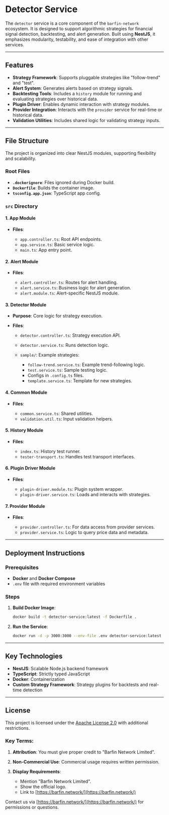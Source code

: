 # Detector Service

The `detector` service is a core component of the `barfin-network` ecosystem. It is designed to support algorithmic strategies for financial signal detection, backtesting, and alert generation. Built using **NestJS**, it emphasizes modularity, testability, and ease of integration with other services.

---

## Features

* **Strategy Framework**: Supports pluggable strategies like "follow-trend" and "test".
* **Alert System**: Generates alerts based on strategy signals.
* **Backtesting Tools**: Includes a `history` module for running and evaluating strategies over historical data.
* **Plugin Driver**: Enables dynamic interaction with strategy modules.
* **Provider Integration**: Interacts with the `provider` service for real-time or historical data.
* **Validation Utilities**: Includes shared logic for validating strategy inputs.

---

## File Structure

The project is organized into clear NestJS modules, supporting flexibility and scalability.

### Root Files

* **`.dockerignore`**: Files ignored during Docker build.
* **`Dockerfile`**: Builds the container image.
* **`tsconfig.app.json`**: TypeScript app config.

### `src` Directory

#### 1. **App Module**

* **Files**:

  * `app.controller.ts`: Root API endpoints.
  * `app.service.ts`: Basic service logic.
  * `main.ts`: App entry point.

#### 2. **Alert Module**

* **Files**:

  * `alert.controller.ts`: Routes for alert handling.
  * `alert.service.ts`: Business logic for alert generation.
  * `alert.module.ts`: Alert-specific NestJS module.

#### 3. **Detector Module**

* **Purpose**: Core logic for strategy execution.
* **Files**:

  * `detector.controller.ts`: Strategy execution API.
  * `detector.service.ts`: Runs detection logic.
  * `sample/`: Example strategies:

    * `follow-trend.service.ts`: Example trend-following logic.
    * `test.service.ts`: Sample testing logic.
    * Configs in `.config.ts` files.
    * `template.service.ts`: Template for new strategies.

#### 4. **Common Module**

* **Files**:

  * `common.service.ts`: Shared utilities.
  * `validation.util.ts`: Input validation helpers.

#### 5. **History Module**

* **Files**:

  * `index.ts`: History test runner.
  * `tester-transport.ts`: Handles test transport interfaces.

#### 6. **Plugin Driver Module**

* **Files**:

  * `plugin-driver.module.ts`: Plugin system wrapper.
  * `plugin-driver.service.ts`: Loads and interacts with strategies.

#### 7. **Provider Module**

* **Files**:

  * `provider.controller.ts`: For data access from provider services.
  * `provider.service.ts`: Logic to query price data and metadata.

---

## Deployment Instructions

### Prerequisites

* **Docker** and **Docker Compose**
* `.env` file with required environment variables

### Steps

1. **Build Docker Image**:

   ```bash
   docker build -t detector-service:latest -f Dockerfile .
   ```

2. **Run the Service**:

   ```bash
   docker run -d -p 3000:3000 --env-file .env detector-service:latest
   ```

---

## Key Technologies

* **NestJS**: Scalable Node.js backend framework
* **TypeScript**: Strictly typed JavaScript
* **Docker**: Containerization
* **Custom Strategy Framework**: Strategy plugins for backtests and real-time detection

---

## License

This project is licensed under the [Apache License 2.0](LICENSE) with additional restrictions.

### Key Terms:

1. **Attribution**: You must give proper credit to "Barfin Network Limited".
2. **Non-Commercial Use**: Commercial usage requires written permission.
3. **Display Requirements**:

   * Mention "Barfin Network Limited".
   * Show the official logo.
   * Link to [https://barfin.network/](https://barfin.network/)

Contact us via [https://barfin.network/](https://barfin.network/) for permissions or questions.